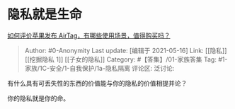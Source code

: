 # 隐私就是生命
[如何评价苹果发布 AirTag，有哪些使用场景，值得购买吗？](https://www.zhihu.com/question/455709652/answer/1846808316)

> Author: #0-Anonymity
> Last update: [编辑于 2021-05-16]
> Link: [[隐私]] [[挖掘隐私 1]] [[子女的隐私]]
> Category: #【答集】/01-家族答集
> Tag: #1-家族/1C-安全/1-自我保护/1a-隐私隔离
> 评论区:
> 泛讨论:

有什么具有可丢失性的东西的价值能与你的隐私的价值相提并论？

你的隐私就是你的命。

